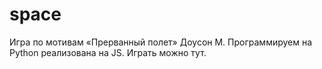 # space
Игра по мотивам «Прерванный полет» Доусон М. Программируем на Python реализована на JS.
<a src="https://genalll.github.io/space/index.html"> Играть можно тут. </a>
